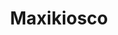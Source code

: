 ---
title: "Maxikiosco"
url: /ciudad-autonoma-de-buenos-aires/maxikiosco-avenida-boedo/
shop: comodidad
---